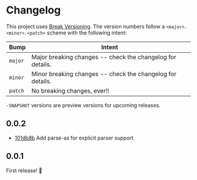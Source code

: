 # Changelog

This project uses [Break Versioning][breakver]. The version numbers follow a
`<major>.<minor>.<patch>` scheme with the following intent:

| Bump    | Intent                                                     |
| ------- | ---------------------------------------------------------- |
| `major` | Major breaking changes -- check the changelog for details. |
| `minor` | Minor breaking changes -- check the changelog for details. |
| `patch` | No breaking changes, ever!!                                |

`-SNAPSHOT` versions are preview versions for upcoming releases.

[breakver]: https://github.com/ptaoussanis/encore/blob/master/BREAK-VERSIONING.md

## 0.0.2

- [101db8b](https://github.com/ilmoraunio/pod-ilmoraunio-conftest/commit/101db8b5cea2afc7f5ed704423ffa32594c9ef7e) Add parse-as for explicit parser support

## 0.0.1

First release! 🎉
